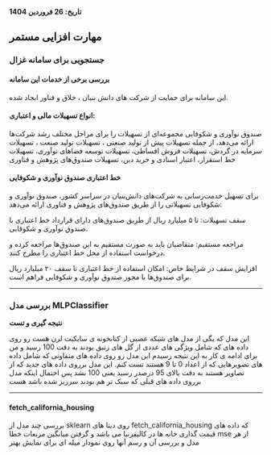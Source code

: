 
**تاریخ: 26 فروردین 1404**  

## مهارت افزایی مستمر

### جستجویی برای سامانه غزال

#### بررسی برخی از خدمات این سامانه
این سامانه برای حمایت از شرکت های دانش بنیان ، خلاق و فناور ایجاد شده.

#### انواع تسهیلات مالی و اعتباری:
صندوق نوآوری و شکوفایی مجموعه‌ای از تسهیلات را برای مراحل مختلف رشد شرکت‌ها ارائه می‌دهد، از جمله
تسهیلات پیش از تولید صنعتی ، تسهیلات تولید صنعت ، تسهیلات سرمایه در گردش، تسهیلات فروش اقساطی، تسهیلات توسعه فضاهای نوآوری، تسهیلات خط استقرار، اعتبار اسنادی و خرید دین، تسهیلات صندوق‌های پژوهش و فناوری

#### خط اعتباری صندوق نوآوری و شکوفایی

برای تسهیل خدمت‌رسانی به شرکت‌های دانش‌بنیان در سراسر کشور، صندوق نوآوری و شکوفایی تسهیلاتی را از طریق صندوق‌های پژوهش و فناوری ارائه می‌دهد: 

سقف تسهیلات: تا ۵ میلیارد ریال از طریق صندوق‌های دارای قرارداد خط اعتباری با صندوق نوآوری و شکوفایی. 

مراجعه مستقیم: متقاضیان باید به صورت مستقیم به این صندوق‌ها مراجعه کرده و درخواست استفاده از محل خط اعتباری را مطرح کنند. 

افزایش سقف در شرایط خاص: امکان استفاده از خط اعتباری تا سقف ۲۰ میلیارد ریال برای صندوق‌ها با مجوز صندوق نوآوری و شکوفایی فراهم است. 

---

### بررسی مدل MLPClassifier
**نتیجه گیری و تست**

این مدل که یگی از مدل های شبکه عصبی از کتابخونه ی سایکیت لرن هست رو روی داده های که شامل ویژگی های عددی از گل های زنبق بودند به دقت 100 رسید و من برای ادامه ی کار به این نتیجه رسیدم این مدل رو روی داده های متفاوتی که شامل داده های تصویرهایی که از اعداد 0 تا 9 هستند تست کنم. این مدل برروی داده های جدید که از تصاویر هستند به دقت بالای 95 درصدر رسید یعنی 100 نشد پس احتمال اینکه مدل برروی داده های قبلی که سبک تر هم بودند سرریز شده باشد هست


---

#### fetch_california_housing

بررسی چند مدل از sklearn روی دیتا های fetch_california_housing که داده های قیمت گذاری خانه ها در کالیفرنیا می باشد و گرفتن میانگین مربعات خطا mse از هر مدل و بررسی آن و رسم آنها روی نمودار میله ای برای نمایش بهتر